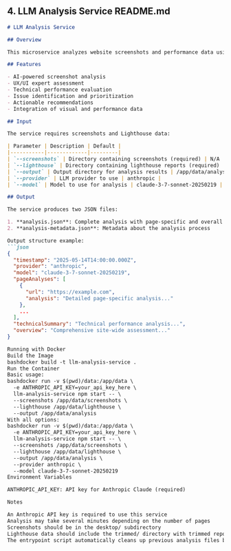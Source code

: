 ## 4. LLM Analysis Service README.md

```markdown
# LLM Analysis Service

## Overview

This microservice analyzes website screenshots and performance data using Claude 3.7 Sonnet LLM to provide UX/UI feedback, identify issues, and generate recommendations for website improvement. It processes both visual and technical data to create a comprehensive analysis.

## Features

- AI-powered screenshot analysis
- UX/UI expert assessment
- Technical performance evaluation
- Issue identification and prioritization
- Actionable recommendations
- Integration of visual and performance data

## Input

The service requires screenshots and Lighthouse data:

| Parameter | Description | Default |
|-----------|-------------|---------|
| `--screenshots` | Directory containing screenshots (required) | N/A |
| `--lighthouse` | Directory containing lighthouse reports (required) | N/A |
| `--output` | Output directory for analysis results | /app/data/analysis |
| `--provider` | LLM provider to use | anthropic |
| `--model` | Model to use for analysis | claude-3-7-sonnet-20250219 |

## Output

The service produces two JSON files:

1. **analysis.json**: Complete analysis with page-specific and overall assessments
2. **analysis-metadata.json**: Metadata about the analysis process

Output structure example:
```json
{
  "timestamp": "2025-05-14T14:00:00.000Z",
  "provider": "anthropic",
  "model": "claude-3-7-sonnet-20250219",
  "pageAnalyses": [
    {
      "url": "https://example.com",
      "analysis": "Detailed page-specific analysis..."
    },
    ...
  ],
  "technicalSummary": "Technical performance analysis...",
  "overview": "Comprehensive site-wide assessment..."
}

Running with Docker
Build the Image
bashdocker build -t llm-analysis-service .
Run the Container
Basic usage:
bashdocker run -v $(pwd)/data:/app/data \
  -e ANTHROPIC_API_KEY=your_api_key_here \
  llm-analysis-service npm start -- \
  --screenshots /app/data/screenshots \
  --lighthouse /app/data/lighthouse \
  --output /app/data/analysis
With all options:
bashdocker run -v $(pwd)/data:/app/data \
  -e ANTHROPIC_API_KEY=your_api_key_here \
  llm-analysis-service npm start -- \
  --screenshots /app/data/screenshots \
  --lighthouse /app/data/lighthouse \
  --output /app/data/analysis \
  --provider anthropic \
  --model claude-3-7-sonnet-20250219
Environment Variables

ANTHROPIC_API_KEY: API key for Anthropic Claude (required)

Notes

An Anthropic API key is required to use this service
Analysis may take several minutes depending on the number of pages
Screenshots should be in the desktop/ subdirectory
Lighthouse data should include the trimmed/ directory with trimmed reports
The entrypoint script automatically cleans up previous analysis files before starting